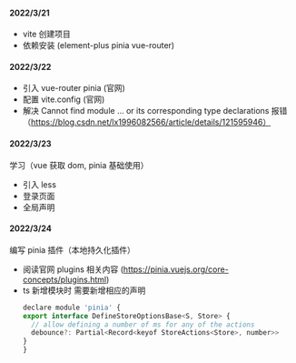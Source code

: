 #### 2022/3/21

- vite 创建项目
- 依赖安装 (element-plus pinia vue-router)

#### 2022/3/22

- 引入 vue-router pinia (官网)
- 配置 vite.config (官网)
- 解决 Cannot find module ... or its corresponding type declarations 报错 （https://blog.csdn.net/lx1996082566/article/details/121595946）

#### 2022/3/23

学习（vue 获取 dom, pinia 基础使用）

- 引入 less
- 登录页面
- 全局声明

#### 2022/3/24

编写 pinia 插件（本地持久化插件）

- 阅读官网 plugins 相关内容 (https://pinia.vuejs.org/core-concepts/plugins.html)
- ts 新增模块时 需要新增相应的声明
  ```js
  declare module 'pinia' {
  export interface DefineStoreOptionsBase<S, Store> {
    // allow defining a number of ms for any of the actions
    debounce?: Partial<Record<keyof StoreActions<Store>, number>>
  }
  }
  ```
